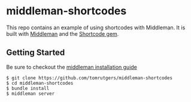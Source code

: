 # middleman-shortcodes

This repo contains an example of using shortcodes with Middleman. It is built with [Middleman](https://www.middlemanapp.com/) and the [Shortcode gem](https://github.com/kernow/shortcode).

## Getting Started

Be sure to checkout the [middleman installation guide](https://middlemanapp.com/basics/install/)

```
$ git clone https://github.com/tomrutgers/middleman-shortcodes
$ cd middleman-shortcodes
$ bundle install
$ middleman server
```
